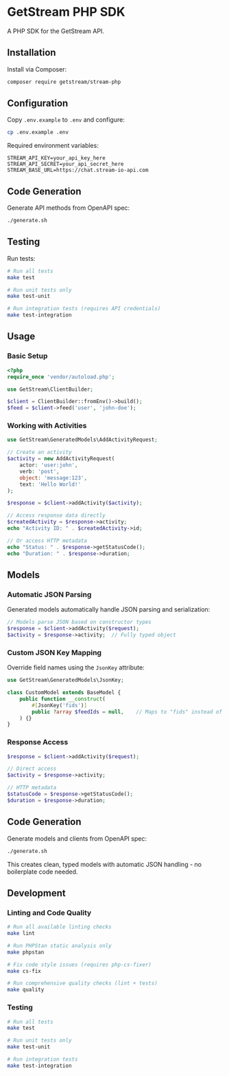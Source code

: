 # GetStream PHP SDK

A PHP SDK for the GetStream API.

## Installation

Install via Composer:

```bash
composer require getstream/stream-php
```

## Configuration

Copy `.env.example` to `.env` and configure:

```bash
cp .env.example .env
```

Required environment variables:

```env
STREAM_API_KEY=your_api_key_here
STREAM_API_SECRET=your_api_secret_here
STREAM_BASE_URL=https://chat.stream-io-api.com
```

## Code Generation

Generate API methods from OpenAPI spec:

```bash
./generate.sh
```

## Testing

Run tests:

```bash
# Run all tests
make test

# Run unit tests only
make test-unit

# Run integration tests (requires API credentials)
make test-integration
```

## Usage

### Basic Setup

```php
<?php
require_once 'vendor/autoload.php';

use GetStream\ClientBuilder;

$client = ClientBuilder::fromEnv()->build();
$feed = $client->feed('user', 'john-doe');
```

### Working with Activities

```php
use GetStream\GeneratedModels\AddActivityRequest;

// Create an activity
$activity = new AddActivityRequest(
    actor: 'user:john',
    verb: 'post',
    object: 'message:123',
    text: 'Hello World!'
);

$response = $client->addActivity($activity);

// Access response data directly
$createdActivity = $response->activity;
echo "Activity ID: " . $createdActivity->id;

// Or access HTTP metadata
echo "Status: " . $response->getStatusCode();
echo "Duration: " . $response->duration;
```

## Models

### Automatic JSON Parsing

Generated models automatically handle JSON parsing and serialization:

```php
// Models parse JSON based on constructor types
$response = $client->addActivity($request);
$activity = $response->activity;  // Fully typed object
```

### Custom JSON Key Mapping

Override field names using the `JsonKey` attribute:

```php
use GetStream\GeneratedModels\JsonKey;

class CustomModel extends BaseModel {
    public function __construct(
        #[JsonKey('fids')]
        public ?array $feedIds = null,    // Maps to "fids" instead of "feed_ids"
    ) {}
}
```

### Response Access

```php
$response = $client->addActivity($request);

// Direct access
$activity = $response->activity;

// HTTP metadata
$statusCode = $response->getStatusCode();
$duration = $response->duration;
```

## Code Generation

Generate models and clients from OpenAPI spec:

```bash
./generate.sh
```

This creates clean, typed models with automatic JSON handling - no boilerplate code needed.

## Development

### Linting and Code Quality

```bash
# Run all available linting checks
make lint

# Run PHPStan static analysis only
make phpstan

# Fix code style issues (requires php-cs-fixer)
make cs-fix

# Run comprehensive quality checks (lint + tests)
make quality
```

### Testing

```bash
# Run all tests
make test

# Run unit tests only
make test-unit

# Run integration tests
make test-integration
```